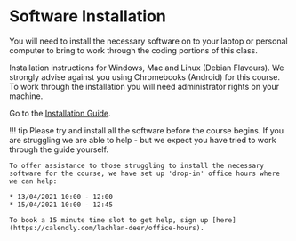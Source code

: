# Software Installation

You will need to install the necessary software on to your laptop or personal computer to bring to work through the coding portions of this class.

Installation instructions for Windows, Mac and Linux (Debian Flavours).
We strongly advise against you using Chromebooks (Android) for this course.
To work through the installation you will need administrator rights on your machine.

Go to the [Installation Guide](https://tisem-digital-marketing.github.io/2021-smwa-installation-guide/).

!!! tip
    Please try and install all the software before the course begins.
    If you are struggling we are able to help - but we expect you have tried to work through the guide yourself.

    To offer assistance to those struggling to install the necessary software for the course, we have set up 'drop-in' office hours where we can help:

    * 13/04/2021 10:00 - 12:00
    * 15/04/2021 10:00 - 12:45

    To book a 15 minute time slot to get help, sign up [here](https://calendly.com/lachlan-deer/office-hours).
